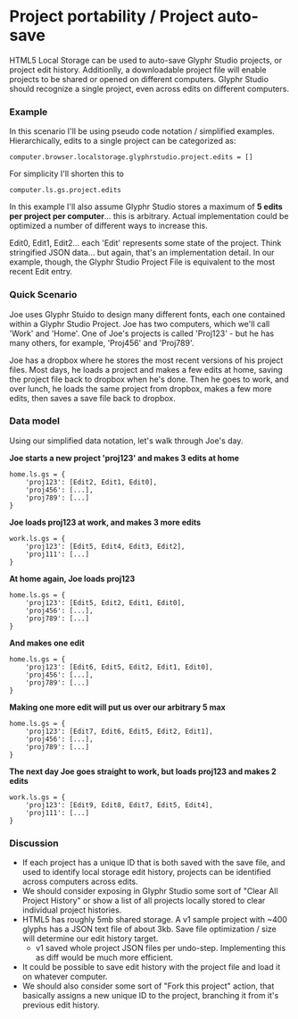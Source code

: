 # Project portability / Project auto-save
HTML5 Local Storage can be used to auto-save Glyphr Studio projects, or project edit history.  Additionlly, a downloadable project file  will enable projects to be shared or opened on different computers.  Glyphr Studio should recognize a single project, even across edits on different computers.

### Example
In this scenario I'll be using pseudo code notation / simplified examples.  Hierarchically, edits to a single project can be categorized as:
```
computer.browser.localstorage.glyphrstudio.project.edits = []
```
For simplicity I'll shorten this to 
```
computer.ls.gs.project.edits
```
In this example I'll also assume Glyphr Studio stores a maximum of **5 edits per project per computer**... this is arbitrary.  Actual implementation could be optimized a number of different ways to increase this.

Edit0, Edit1, Edit2... each 'Edit' represents some state of the project.  Think stringified JSON data... but again, that's an implementation detail.  In our example, though, the Glyphr Studio Project File is equivalent to the most recent Edit entry.

### Quick Scenario
Joe uses Glyphr Stuido to design many different fonts, each one contained within a Glyphr Studio Project.  Joe has two computers, which we'll call 'Work' and 'Home'.  One of Joe's projects is called 'Proj123' - but he has many others, for example, 'Proj456' and 'Proj789'.

Joe has a dropbox where he stores the most recent versions of his project files.  Most days, he loads a project and makes a few edits at home, saving the project file back to dropbox when he's done.  Then he goes to work, and over lunch, he loads the same project from dropbox, makes a few more edits, then saves a save file back to dropbox.

### Data model
Using our simplified data notation, let's walk through Joe's day.

**Joe starts a new project 'proj123' and makes 3 edits at home**
```
home.ls.gs = {
	'proj123': [Edit2, Edit1, Edit0],
    'proj456': [...],
    'proj789': [...]
}
```

**Joe loads proj123 at work, and makes 3 more edits**
```
work.ls.gs = {
	'proj123': [Edit5, Edit4, Edit3, Edit2],
    'proj111': [...]
}
```

**At home again, Joe loads proj123**
```
home.ls.gs = {
	'proj123': [Edit5, Edit2, Edit1, Edit0],
    'proj456': [...],
    'proj789': [...]
}
```

**And makes one edit**
```
home.ls.gs = {
	'proj123': [Edit6, Edit5, Edit2, Edit1, Edit0],
    'proj456': [...],
    'proj789': [...]
}
```

**Making one more edit will put us over our arbitrary 5 max**
```
home.ls.gs = {
	'proj123': [Edit7, Edit6, Edit5, Edit2, Edit1],
    'proj456': [...],
    'proj789': [...]
}
```

**The next day Joe goes straight to work, but loads proj123 and makes 2 edits**
```
work.ls.gs = {
	'proj123': [Edit9, Edit8, Edit7, Edit5, Edit4],
    'proj111': [...]
}
```

### Discussion
* If each project has a unique ID that is both saved with the save file, and used to identify local storage edit history, projects can be identified across computers across edits.
* We should consider exposing in Glyphr Studio some sort of "Clear All Project History" or show a list of all projects locally stored to clear individual project histories.
* HTML5 has roughly 5mb shared storage.  A v1 sample project with ~400 glyphs has a JSON text file of about 3kb. Save file optimization / size will determine our edit history target.
	* v1 saved whole project JSON files per undo-step.  Implementing this as diff would be much more efficient.
* It could be possible to save edit history with the project file and load it on whatever computer.
* We should also consider some sort of "Fork this project" action, that basically assigns a new unique ID to the project, branching it from it's previous edit history.
